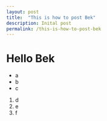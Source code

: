 ```yaml
---
layout: post
title:  "This is how to post Bek"
description: Inital post
permalink: /this-is-how-to-post-bek
---
```


# Hello Bek

 - a
 - b
 - c
 
 1. d
 2. e
 3. f
